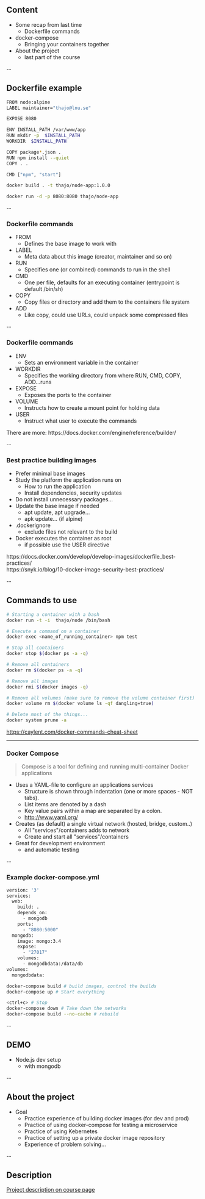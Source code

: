 ## Content
* Some recap from last time
  * Dockerfile commands
* docker-compose
  * Bringing your containers together
* About the project
  * last part of the course


--
## Dockerfile example

```bash
FROM node:alpine
LABEL maintainer="thajo@lnu.se"

EXPOSE 8080

ENV INSTALL_PATH /var/www/app
RUN mkdir -p  $INSTALL_PATH
WORKDIR  $INSTALL_PATH

COPY package*.json .
RUN npm install --quiet
COPY . .

CMD ["npm", "start"]
```

```bash
docker build . -t thajo/node-app:1.0.0

docker run -d -p 8080:8080 thajo/node-app
```


--
### Dockerfile commands

* FROM
  * Defines the base image to work with
* LABEL<!-- {_class="fragment"} -->
  * Meta data about this image (creator, maintainer and so on)
* RUN<!-- {_class="fragment"} -->
  * Specifies one (or combined) commands to run in the shell
* CMD<!-- {_class="fragment"} -->
  * One per file, defaults for an executing container (entrypoint is default /bin/sh)
* COPY<!-- {_class="fragment"} -->
  * Copy files or directory and add them to the containers file system
* ADD<!-- {_class="fragment"} -->
  * Like copy, could use URLs, could unpack some compressed files


--
### Dockerfile commands
* ENV
  * Sets an environment variable in the container
* WORKDIR<!-- {_class="fragment"} -->
  * Specifies the working directory from where RUN, CMD, COPY, ADD...runs
* EXPOSE<!-- {_class="fragment"} -->
  * Exposes the ports to the container
* VOLUME<!-- {_class="fragment"} -->
  * Instructs how to create a mount point for holding data
* USER<!-- {_class="fragment"} -->
  * Instruct what user to execute the commands

<p>
There are more: https://docs.docker.com/engine/reference/builder/
</p><!-- {_class="fragment"} --><!-- {_style="font-size: 50%"} -->



--
### Best practice building images

* Prefer minimal base images
* Study the platform the application runs on<!-- {_class="fragment"} -->
  * How to run the application  
  * Install dependencies, security updates<!-- {_class="fragment"} -->
* Do not install unnecessary packages...<!-- {_class="fragment"} -->
* Update the base image if needed<!-- {_class="fragment"} -->
  * apt update, apt upgrade...
  * apk update... (if alpine)
* .dockerignore<!-- {_class="fragment"} -->
  * exclude files not relevant to the build
* Docker executes the container as root<!-- {_class="fragment"} -->
  * if possible use the USER directive

<p>
https://docs.docker.com/develop/develop-images/dockerfile_best-practices/<br>
https://snyk.io/blog/10-docker-image-security-best-practices/
</p><!-- {_class="fragment"} --><!-- {_style="font-size: 50%"} -->



--
## Commands to use

```bash
# Starting a container with a bash
docker run -t -i  thajo/node /bin/bash

# Execute a command on a container
docker exec <name_of_running_container> npm test

```

```bash
# Stop all containers
docker stop $(docker ps -a -q)

# Remove all containers
docker rm $(docker ps -a -q)

# Remove all images
docker rmi $(docker images -q)

# Remove all volumes (make sure to remove the volume container first)
docker volume rm $(docker volume ls -qf dangling=true)

# Delete most of the things...
docker system prune -a
```

https://caylent.com/docker-commands-cheat-sheet<!-- {_class="fragment"} --><!-- {_style="font-size: 50%"} -->



---
### Docker Compose

> Compose is a tool for defining and running multi-container Docker applications

* Uses a YAML-file to configure an applications services
  * Structure is shown through indentation (one or more spaces - NOT tabs).
  * List items are denoted by a dash
  * Key value pairs within a map are separated by a colon.
  * http://www.yaml.org/
* Creates (as default) a single virtual network (hosted, bridge, custom..)<!-- {_class="fragment"} -->
  * All "services"/containers adds to network
  * Create and start all "services"/containers
* Great for development environment<!-- {_class="fragment"} -->
  * and automatic testing



--
### Example docker-compose.yml

```bash
version: '3'
services:
  web:
    build: .
    depends_on:
      - mongodb
    ports:
      - "8080:5000"
  mongodb:
    image: mongo:3.4
    expose:
      - "27017"
    volumes:
      - mongodbdata:/data/db
volumes:
  mongodbdata:
```

```bash
docker-compose build # build images, control the builds
docker-compose up # Start everything
```

```bash
<ctrl+c> # Stop
docker-compose down # Take down the networks
docker-compose build --no-cache # rebuild
```


--
##  DEMO

* Node.js dev setup
  * with mongodb


--
## About the project

* Goal
  * Practice experience of building docker images (for dev and prod)
  * Practice of using docker-compose for testing a microservice
  * Practice of using Kebernetes
  * Practice of setting up a private docker image repository
  * Experience of problem solving...



--
## Description

[Project description on course page](#)
